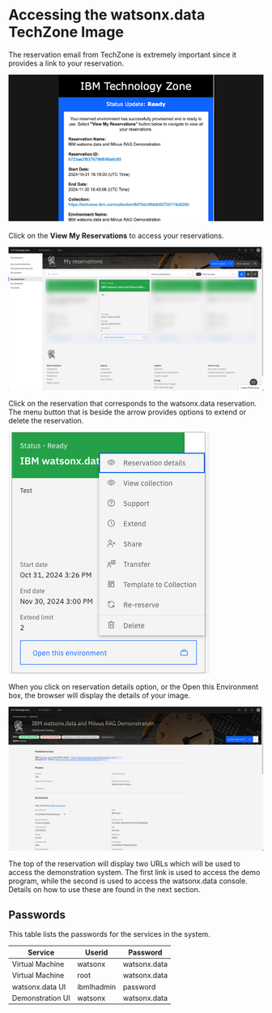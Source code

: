 # Accessing the watsonx.data TechZone Image

The reservation email from TechZone is extremely important since it provides a link to your reservation. 

![Browser](wxd-images/techzone-ready.png)

Click on the **View My Reservations** to access your reservations.

![Browser](wxd-images/techzone-reservations.png)

Click on the reservation that corresponds to the watsonx.data reservation. The menu button that is beside the arrow provides options to extend or delete the reservation.

![Browser](wxd-images/techzone-extend.png)

When you click on reservation details option, or the Open this Environment box, the browser will display the details of your image.

![Browser](wxd-images/techzone-my-details.png)

The top of the reservation will display two URLs which will be used to access the demonstration system. The first link is used to access the demo program, while the second is used to access the watsonx.data console. Details on how to use these are found in the next section.

## Passwords

This table lists the passwords for the services in the system.

|Service|Userid|Password
|-------|------|--------|
|Virtual Machine|watsonx|watsonx.data
|Virtual Machine|root|watsonx.data
|watsonx.data UI|ibmlhadmin|password
|Demonstration UI|watsonx|watsonx.data